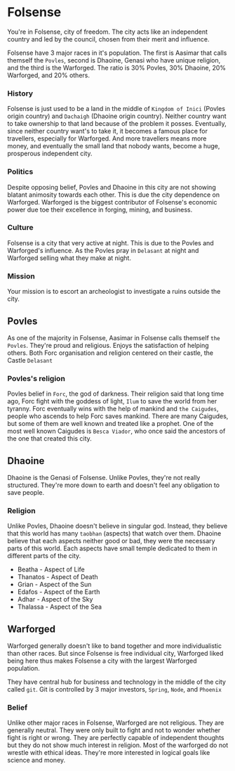 # Folsense

You're in Folsense, city of freedom. The city acts like an independent country and led by the council, chosen from their merit and influence.

Folsense have 3 major races in it's population. The first is Aasimar that calls themself the `Povles`, second is Dhaoine, Genasi who have unique religion, and the third is the Warforged. The ratio is 30% Povles, 30% Dhaoine, 20% Warforged, and 20% others.

### History
Folsense is just used to be a land in the middle of `Kingdom of Inici` (Povles origin country) and `Dachaigh` (Dhaoine origin country). Neither country want to take ownership to that land because of the problem it posses. Eventually, since neither country want's to take it, it becomes a famous place for travellers, especially for Warforged. And more travellers means more money, and eventually the small land that nobody wants, become a huge, prosperous independent city.

### Politics
Despite opposing belief, Povles and Dhaoine in this city are not showing blatant animosity towards each other. This is due the city dependence on Warforged. Warforged is the biggest contributor of Folsense's economic power due toe their excellence in forging, mining, and business.

### Culture
Folsense is a city that very active at night. This is due to the Povles and Warforged's influence. As the Povles pray in `Delasant` at night and Warforged selling what they make at night.

### Mission

Your mission is to escort an archeologist to investigate a ruins outside the city.


## Povles
As one of the majority in Folsense, Aasimar in Folsense calls themself `the Povles`. They're proud and religious. Enjoys the satisfaction of helping others. Both Forc organisation and religion centered on their castle, the Castle `Delasant`

### Povles's religion
Povles belief in `Forc`, the god of darkness. Their religion said that long time ago, Forc fight with the goddess of light, `Ilum` to save the world from her tyranny. Forc eventually wins with the help of mankind and `the Caigudes`, people who ascends to help Forc saves mankind. There are many Caigudes, but some of them are well known and treated like a prophet. One of the most well known Caigudes is  `Besca Viador`, who once said the ancestors of the one that created this city.

## Dhaoine
Dhaoine is the Genasi of Folsense. Unlike Povles, they're not really structured. They're more down to earth and doesn't feel any obligation to save people.

### Religion
Unlike Povles, Dhaoine doesn't believe in singular god. Instead, they believe that this world has many `taobhan` (aspects) that watch over them. Dhaoine believe that each aspects neither good or bad, they were the necessary parts of this world. Each aspects have small temple dedicated to them in different parts of the city.

* Beatha - Aspect of Life
* Thanatos - Aspect of Death
* Grian - Aspect of the Sun
* Edafos - Aspect of the Earth
* Adhar - Aspect of the Sky
* Thalassa - Aspect of the Sea

## Warforged

Warforged generally doesn't like to band together and more individualistic than other races. But since Folsense is free individual city, Warforged liked being here thus makes Folsense a city with the largest Warforged population.

They have central hub for business and technology in the middle of the city called `git`. Git is controlled by 3 major investors, `Spring`, `Node`, and `Phoenix`

### Belief

Unlike other major races in Folsense, Warforged are not religious. They are generally neutral. They were only built to fight and not to wonder whether fight is right or wrong. They are perfectly capable of independent thoughts but they do not show much interest in religion. Most of the warforged do not wrestle with ethical ideas. They're more interested in logical goals like science and money.

<!--stackedit_data:
eyJoaXN0b3J5IjpbNzY2NjU0MTAzXX0=
-->
